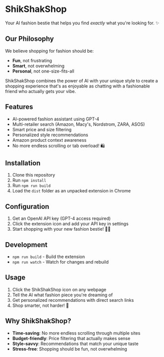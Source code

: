# ShikShakShop

Your AI fashion bestie that helps you find *exactly* what you're looking for. ✨

## Our Philosophy
We believe shopping for fashion should be:
- **Fun**, not frustrating
- **Smart**, not overwhelming
- **Personal**, not one-size-fits-all

ShikShakShop combines the power of AI with your unique style to create a shopping experience that's as enjoyable as chatting with a fashionable friend who actually gets your vibe.

## Features
- AI-powered fashion assistant using GPT-4
- Multi-retailer search (Amazon, Macy's, Nordstrom, ZARA, ASOS)
- Smart price and size filtering
- Personalized style recommendations
- Amazon product context awareness
- No more endless scrolling or tab overload! 🛍️

## Installation
1. Clone this repository
2. Run `npm install`
3. Run `npm run build`
4. Load the `dist` folder as an unpacked extension in Chrome

## Configuration
1. Get an OpenAI API key (GPT-4 access required)
2. Click the extension icon and add your API key in settings
3. Start shopping with your new fashion bestie! 💁‍♀️

## Development
- `npm run build` - Build the extension
- `npm run watch` - Watch for changes and rebuild

## Usage
1. Click the ShikShakShop icon on any webpage
2. Tell the AI what fashion piece you're dreaming of
3. Get personalized recommendations with direct search links
4. Shop smarter, not harder! 💃

## Why ShikShakShop?
- **Time-saving**: No more endless scrolling through multiple sites
- **Budget-friendly**: Price filtering that actually makes sense
- **Style-savvy**: Recommendations that match your unique taste
- **Stress-free**: Shopping should be fun, not overwhelming 